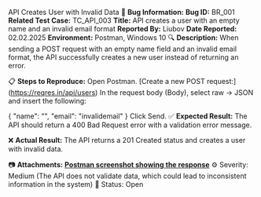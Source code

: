API Creates User with Invalid Data
📄 **Bug Information:**
**Bug ID:** BR_001
**Related Test Case:** TC_API_003
**Title:** API creates a user with an empty name and an invalid email format
**Reported By:** Liubov
**Date Reported:** 02.02.2025
**Environment:** Postman, Windows 10
🔍 **Description:**
When sending a POST request with an empty name field and an invalid email format, the API successfully creates a new user instead of returning an error.

📋 **Steps to Reproduce:**
Open Postman.
[Create a new POST request:]
(https://reqres.in/api/users)
In the request body (Body), select raw → JSON and insert the following:

{
  "name": "",
  "email": "invalidemail"
}
Click Send.
✅ **Expected Result:**
The API should return a 400 Bad Request error with a validation error message.

❌ **Actual Result:**
The API returns a 201 Created status and creates a user with invalid data.

📷 **Attachments:**
[**Postman screenshot showing the response**](https://github.com/Liubov-Ukr/TestingDemoQA/blob/main/Screenshots/Test-Case-Verify-Error-Handling-for-Invalid-Data-POST-Request.png)
⚙️ Severity: Medium (The API does not validate data, which could lead to inconsistent information in the system)
🔗 Status: Open
